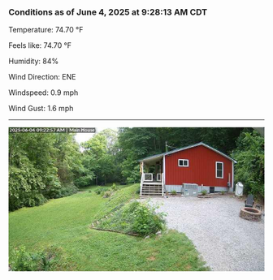### Conditions as of June 4, 2025 at 9:28:13 AM CDT 

Temperature: 74.70 &deg;F

Feels like: 74.70 &deg;F

Humidity: 84%

Wind Direction: ENE

Windspeed: 0.9 mph

Wind Gust: 1.6 mph

---

<img src="./images/latest.jpeg"/>

